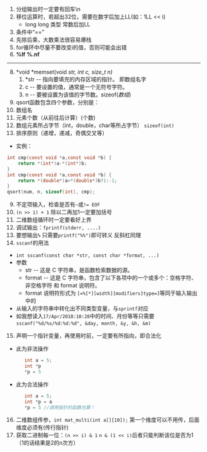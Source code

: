 1. 分组输出时一定要有回车\n
2. 移位运算时，若超出32位，需要在数字后加上LL(如：1LL << i)
    + long long 类型 常数后加LL
3. 条件中“==”
4. 先除后乘，大数乘法很容易爆栈
6. for循环中尽量不要改变i的值，否则可能会出错
7. **%lf** **%.nf**
***
8. *void *memset(void *str, int c, size_t n)*
   1. *str -- 指向要填充的内存区域的指针。 即数组名字
   2. c -- 要设置的值，通常是一个无符号字符。
   3. n -- 要被设置为该值的字节数。sizeof(*数组*)
9.  qsort函数包含四个参数，分别是：
   1.  数组名
   2. 元素个数（从前往后计算）(个数)
   3.  数组元素所占字节（int，double，char等所占字节） `sizeof(int)`
   4.  排序原则（递增，递减，奇偶交叉等）
+ 实例：
```c
int cmp(const void *a,const void *b) {
	return *(int*)a-*(int*)b;
}
int cmp(const void *a,const void *b) {
	return *(double*)a>*(double*)b?1:-1;
}
qsort(num, n, sizeof(int), cmp);

```
9. 不定项输入，检查是否有`~`或`!= EOF`
10. `(n >> 1) + 1` 除以二再加1一定要加括号 
11. 二维数组循环时一定要看好上界
12. 调试输出：`fprintf(stderr, ....)`
13. 要想输出`%` 只需要`printf("%%")`即可转义  反斜杠同理
14. `sscanf`的用法
   + `int sscanf(const char *str, const char *format, ...)`
   + 参数
      + str -- 这是 C 字符串，是函数检索数据的源。
      + format -- 这是 C 字符串，包含了以下各项中的一个或多个：空格字符、非空格字符 和 format 说明符。
      + format 说明符形式为 `[=%[*][width][modifiers]type=]`等同于输入输出中的
   + 从输入的字符串中转化出不同类型变量，与`sprintf`对应
   + 如我想读入`17/Apr/2018:10:28`中的时间、月份等等只需要 `sscanf("%d/%s/%d:%d:%d", &day, month, &y, &h, &m)`

15. 声明一个指针变量，再使用时前，一定要有所指向，即合法化
+ 此为非法操作
   ```C
      int a = 5;
      int *p
      *p = 5 
   ``` 
+ 此为合法操作
   ```C
      int a = 5;
      int *p = a
      *p = 5 //调用指针的函数也算！
   ``` 
16. 二维数组传参，`int mat_multi(int a[][10]);` 第一个维度可以不用传，后面维度必须有(传行指针)
17. 获取二进制每一位：`(n >> i) & 1`  `n & (1 << i)`后者只能判断该位是否为1（1的话结果是2的n次方）